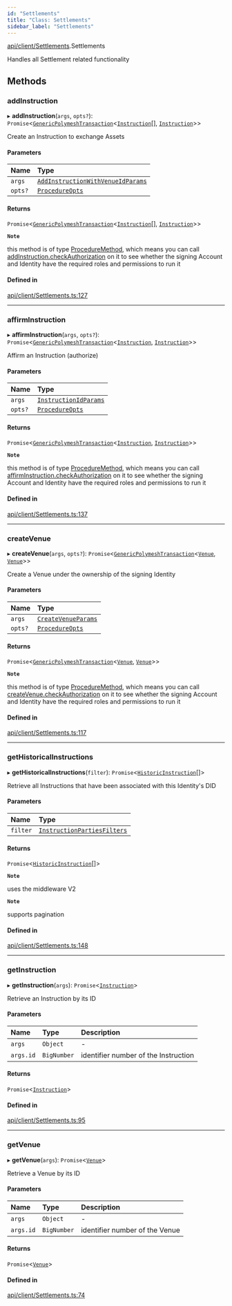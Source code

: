 ```yaml
---
id: "Settlements"
title: "Class: Settlements"
sidebar_label: "Settlements"
---
```


[api/client/Settlements](../../../../modules/API/Client/Settlements/Settlements.md).Settlements

Handles all Settlement related functionality

## Methods

### addInstruction

▸ **addInstruction**(`args`, `opts?`): `Promise`\<[`GenericPolymeshTransaction`](../../../../modules/API/Procedures/Types/Types.md#genericpolymeshtransaction)\<[`Instruction`](../../Entities/Instruction/Instruction.md)[], [`Instruction`](../../Entities/Instruction/Instruction.md)\>\>

Create an Instruction to exchange Assets

#### Parameters

| Name | Type |
| :------ | :------ |
| `args` | [`AddInstructionWithVenueIdParams`](../../../../modules/API/Procedures/Types/Types.md#addinstructionwithvenueidparams) |
| `opts?` | [`ProcedureOpts`](../../../../interfaces/API/Procedures/Types/ProcedureOpts/ProcedureOpts.md) |

#### Returns

`Promise`\<[`GenericPolymeshTransaction`](../../../../modules/API/Procedures/Types/Types.md#genericpolymeshtransaction)\<[`Instruction`](../../Entities/Instruction/Instruction.md)[], [`Instruction`](../../Entities/Instruction/Instruction.md)\>\>

**`Note`**

this method is of type [ProcedureMethod](../../../../interfaces/API/Procedures/Types/ProcedureMethod/ProcedureMethod.md), which means you can call [addInstruction.checkAuthorization](../../../../interfaces/API/Procedures/Types/ProcedureMethod/ProcedureMethod.md#checkauthorization)
  on it to see whether the signing Account and Identity have the required roles and permissions to run it

#### Defined in

[api/client/Settlements.ts:127](https://github.com/PolymeshAssociation/polymesh-sdk/blob/0dbd0ebd0/src/api/client/Settlements.ts#L127)

___

### affirmInstruction

▸ **affirmInstruction**(`args`, `opts?`): `Promise`\<[`GenericPolymeshTransaction`](../../../../modules/API/Procedures/Types/Types.md#genericpolymeshtransaction)\<[`Instruction`](../../Entities/Instruction/Instruction.md), [`Instruction`](../../Entities/Instruction/Instruction.md)\>\>

Affirm an Instruction (authorize)

#### Parameters

| Name | Type |
| :------ | :------ |
| `args` | [`InstructionIdParams`](../../../../interfaces/API/Procedures/Types/InstructionIdParams/InstructionIdParams.md) |
| `opts?` | [`ProcedureOpts`](../../../../interfaces/API/Procedures/Types/ProcedureOpts/ProcedureOpts.md) |

#### Returns

`Promise`\<[`GenericPolymeshTransaction`](../../../../modules/API/Procedures/Types/Types.md#genericpolymeshtransaction)\<[`Instruction`](../../Entities/Instruction/Instruction.md), [`Instruction`](../../Entities/Instruction/Instruction.md)\>\>

**`Note`**

this method is of type [ProcedureMethod](../../../../interfaces/API/Procedures/Types/ProcedureMethod/ProcedureMethod.md), which means you can call [affirmInstruction.checkAuthorization](../../../../interfaces/API/Procedures/Types/ProcedureMethod/ProcedureMethod.md#checkauthorization)
  on it to see whether the signing Account and Identity have the required roles and permissions to run it

#### Defined in

[api/client/Settlements.ts:137](https://github.com/PolymeshAssociation/polymesh-sdk/blob/0dbd0ebd0/src/api/client/Settlements.ts#L137)

___

### createVenue

▸ **createVenue**(`args`, `opts?`): `Promise`\<[`GenericPolymeshTransaction`](../../../../modules/API/Procedures/Types/Types.md#genericpolymeshtransaction)\<[`Venue`](../../Entities/Venue/Venue.md), [`Venue`](../../Entities/Venue/Venue.md)\>\>

Create a Venue under the ownership of the signing Identity

#### Parameters

| Name | Type |
| :------ | :------ |
| `args` | [`CreateVenueParams`](../../../../interfaces/API/Procedures/Types/CreateVenueParams/CreateVenueParams.md) |
| `opts?` | [`ProcedureOpts`](../../../../interfaces/API/Procedures/Types/ProcedureOpts/ProcedureOpts.md) |

#### Returns

`Promise`\<[`GenericPolymeshTransaction`](../../../../modules/API/Procedures/Types/Types.md#genericpolymeshtransaction)\<[`Venue`](../../Entities/Venue/Venue.md), [`Venue`](../../Entities/Venue/Venue.md)\>\>

**`Note`**

this method is of type [ProcedureMethod](../../../../interfaces/API/Procedures/Types/ProcedureMethod/ProcedureMethod.md), which means you can call [createVenue.checkAuthorization](../../../../interfaces/API/Procedures/Types/ProcedureMethod/ProcedureMethod.md#checkauthorization)
  on it to see whether the signing Account and Identity have the required roles and permissions to run it

#### Defined in

[api/client/Settlements.ts:117](https://github.com/PolymeshAssociation/polymesh-sdk/blob/0dbd0ebd0/src/api/client/Settlements.ts#L117)

___

### getHistoricalInstructions

▸ **getHistoricalInstructions**(`filter`): `Promise`\<[`HistoricInstruction`](../../../../modules/API/Entities/Venue/Types/Types.md#historicinstruction)[]\>

Retrieve all Instructions that have been associated with this Identity's DID

#### Parameters

| Name | Type |
| :------ | :------ |
| `filter` | [`InstructionPartiesFilters`](../../../../interfaces/API/Client/Types/InstructionPartiesFilters/InstructionPartiesFilters.md) |

#### Returns

`Promise`\<[`HistoricInstruction`](../../../../modules/API/Entities/Venue/Types/Types.md#historicinstruction)[]\>

**`Note`**

uses the middleware V2

**`Note`**

supports pagination

#### Defined in

[api/client/Settlements.ts:148](https://github.com/PolymeshAssociation/polymesh-sdk/blob/0dbd0ebd0/src/api/client/Settlements.ts#L148)

___

### getInstruction

▸ **getInstruction**(`args`): `Promise`\<[`Instruction`](../../Entities/Instruction/Instruction.md)\>

Retrieve an Instruction by its ID

#### Parameters

| Name | Type | Description |
| :------ | :------ | :------ |
| `args` | `Object` | - |
| `args.id` | `BigNumber` | identifier number of the Instruction |

#### Returns

`Promise`\<[`Instruction`](../../Entities/Instruction/Instruction.md)\>

#### Defined in

[api/client/Settlements.ts:95](https://github.com/PolymeshAssociation/polymesh-sdk/blob/0dbd0ebd0/src/api/client/Settlements.ts#L95)

___

### getVenue

▸ **getVenue**(`args`): `Promise`\<[`Venue`](../../Entities/Venue/Venue.md)\>

Retrieve a Venue by its ID

#### Parameters

| Name | Type | Description |
| :------ | :------ | :------ |
| `args` | `Object` | - |
| `args.id` | `BigNumber` | identifier number of the Venue |

#### Returns

`Promise`\<[`Venue`](../../Entities/Venue/Venue.md)\>

#### Defined in

[api/client/Settlements.ts:74](https://github.com/PolymeshAssociation/polymesh-sdk/blob/0dbd0ebd0/src/api/client/Settlements.ts#L74)
